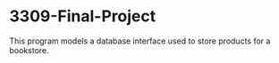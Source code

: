 # 3309-Final-Project
This program models a database interface used to store products for a bookstore.
